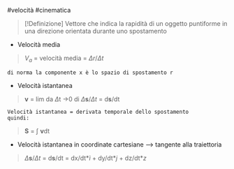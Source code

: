 #velocità #cinematica 
>[!Definizione]
>Vettore che indica la rapidità di un oggetto puntiforme in una direzione orientata durante uno spostamento

- Velocità media
>$V_a$ = velocità media = $\Delta r/ \Delta t$ 

	di norma la componente x è lo spazio di spostamento r


- Velocità istantanea
>**v** = lim da $\Delta$t ->0 di $\Delta$**s**$/ \Delta t$ = d**s**/dt

	Velocità istantanea = derivata temporale dello spostamento
	quindi:
>**S** = $\int$ **v**dt 

- Velocità istantanea in coordinate cartesiane --> tangente alla traiettoria
>$\Delta$**s**$/ \Delta t$ = d**s**/dt = dx/dt$*ì$ + dy/dt$*j$ + dz/dt$*z$




